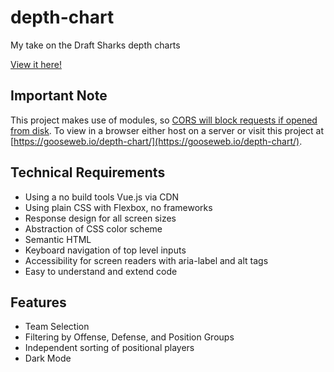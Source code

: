 # depth-chart

My take on the Draft Sharks depth charts

[View it here!](https://gooseweb.io/depth-chart/)

## Important Note

This project makes use of modules, so [CORS will block requests if opened from disk](https://stackoverflow.com/a/72906725/3774582). To view in a browser either host on a server or visit this project at [https://gooseweb.io/depth-chart/](https://gooseweb.io/depth-chart/).

## Technical Requirements

- Using a no build tools Vue.js via CDN
- Using plain CSS with Flexbox, no frameworks
- Response design for all screen sizes
- Abstraction of CSS color scheme
- Semantic HTML
- Keyboard navigation of top level inputs
- Accessibility for screen readers with aria-label and alt tags
- Easy to understand and extend code

## Features

- Team Selection
- Filtering by Offense, Defense, and Position Groups
- Independent sorting of positional players
- Dark Mode
